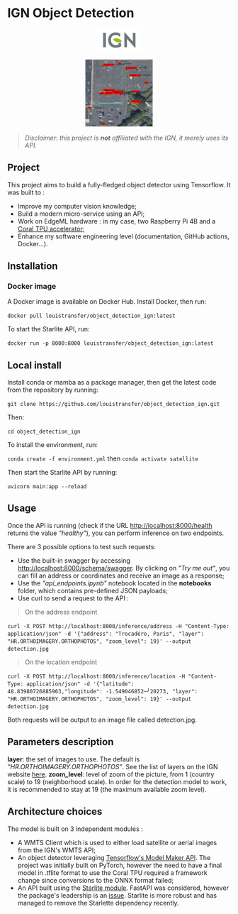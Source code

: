 # IGN Object Detection

<p align="center">
<img src="assets/images/ign_logo.png?raw=true" width=20% height=20%>
</p>
<p align="center">
  <img src="assets/images/detection.png?raw=true" width=30% height=30%>
</p>


> *Disclaimer: this project is **not** affiliated with the IGN, it merely uses its API.*


## Project
This project aims to build a fully-fledged object detector using Tensorflow. It was built to :
- Improve my computer vision knowledge;
- Build a modern micro-service using an API;
- Work on EdgeML hardware : in my case, two Raspberry Pi 4B and a [Coral TPU accelerator](https://coral.ai/products/accelerator/);
- Enhance my software engineering level (documentation, GitHub actions, Docker...).

## Installation

### Docker image
A Docker image is available on Docker Hub. Install Docker, then run:

`docker pull louistransfer/object_detection_ign:latest`

To start the Starlite API, run:

`docker run -p 8000:8000 louistransfer/object_detection_ign:latest`

## Local install

Install conda or mamba as a package manager, then get the latest code from the repository by running:

`git clone https://github.com/louistransfer/object_detection_ign.git`

Then:

`cd object_detection_ign`

To install the environment, run:

`conda create -f environment.yml` then `conda activate satellite`

Then start the Starlite API by running:

`uvicorn main:app --reload`

## Usage

Once the API is running (check if the URL [http://localhost:8000/health](http://localhost:8000/health) returns the value *"healthy"*), you can perform inference on two endpoints.

There are 3 possible options to test such requests:

- Use the built-in swagger by accessing [http://localhost:8000/schema/swagger](http://localhost:8000/schema/swagger). By clicking on *"Try me out"*, you can fill an address or coordinates and receive an image as a response;
- Use the *"api_endpoints.ipynb"* notebook located in the **notebooks** folder, which contains pre-defined JSON payloads;
- Use curl to send a request to the API :

> On the address endpoint

`curl -X POST http://localhost:8000/inference/address -H "Content-Type: application/json" -d '{"address": "Trocadéro, Paris", "layer": "HR.ORTHOIMAGERY.ORTHOPHOTOS", "zoom_level": 19}' --output detection.jpg`

> On the location endpoint

`curl -X POST http://localhost:8000/inference/location -H "Content-Type: application/json" -d '{"latitude": 48.83980726885963,"longitude": -1.549046852─╯20273, "layer": "HR.ORTHOIMAGERY.ORTHOPHOTOS", "zoom_level": 19}' --output detection.jpg`

Both requests will be output to an image file called detection.jpg.


## Parameters description

**layer**: the set of images to use. The default is *"HR.ORTHOIMAGERY.ORTHOPHOTOS"*. See the list of layers on the IGN website [here](https://geoservices.ign.fr/services-web-experts-ortho).
**zoom_level**: level of zoom of the picture, from 1 (country scale) to 19 (neighborhood scale). In order for the detection model to work, it is recommended to stay at 19 (the maximum available zoom level).


###

## Architecture choices
The model is built on 3 independent modules :
- A WMTS Client which is used to either load satellite or aerial images from the IGN's WMTS API;
- An object detector leveraging [Tensorflow's Model Maker API](https://www.tensorflow.org/lite/models/modify/model_maker). The project was initially built on PyTorch, however the need to have a final model in .tflite format to use the Coral TPU required a framework change since conversions to the ONNX format failed;
- An API built using the [Starlite module](https://starlite-api.github.io/starlite/1.48/). FastAPI was considered, however the package's leadership is an [issue](https://github.com/tiangolo/fastapi/discussions/3970). Starlite is more robust and has managed to remove the Starlette dependency recently.